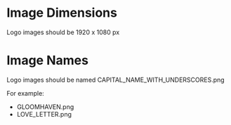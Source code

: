# Image Dimensions
Logo images should be 1920 x 1080 px

# Image Names
Logo images should be named CAPITAL_NAME_WITH_UNDERSCORES.png

For example:
- GLOOMHAVEN.png
- LOVE_LETTER.png